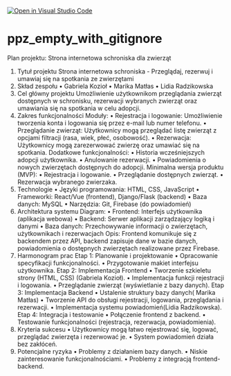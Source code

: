 [![Open in Visual Studio Code](https://classroom.github.com/assets/open-in-vscode-2e0aaae1b6195c2367325f4f02e2d04e9abb55f0b24a779b69b11b9e10269abc.svg)](https://classroom.github.com/online_ide?assignment_repo_id=16107733&assignment_repo_type=AssignmentRepo)
# ppz_empty_with_gitignore

Plan projektu: Strona internetowa schroniska dla zwierząt
1. Tytuł projektu
Strona internetowa schroniska - Przeglądaj, rezerwuj i umawiaj się na spotkania ze zwierzętami
3. Skład zespołu
•	Gabriela Kozioł 
•	Marika Matłas 
•	Lidia Radzikowska 
4. Cel główny projektu
Umożliwienie użytkownikom przeglądania zwierząt dostępnych w schronisku, rezerwacji wybranych zwierząt oraz umawiania się na spotkania w celu adopcji.
5. Zakres funkcjonalności
Moduły:
•	Rejestracja i logowanie: Umożliwienie tworzenia konta i logowania się przez e-mail lub numer telefonu.
•	Przeglądanie zwierząt: Użytkownicy mogą przeglądać listę zwierząt z opcjami filtracji (rasa, wiek, płeć, osobowość).
•	Rezerwacja: Użytkownicy mogą zarezerwować zwierzę oraz umawiać się na spotkania.
Dodatkowe funkcjonalności:
•	Historia wcześniejszych adopcji użytkownika.
•	Anulowanie rezerwacji.
•	Powiadomienia o nowych zwierzętach dostępnych do adopcji.
Minimalna wersja produktu (MVP):
•	Rejestracja i logowanie.
•	Przeglądanie dostępnych zwierząt.
•	Rezerwacja wybranego zwierzaka.
6. Technologie
•	Języki programowania: HTML, CSS, JavaScript 
•	Frameworki: React/Vue (frontend), Django/Flask (backend)
•	Baza danych: MySQL
•	Narzędzia: Git, Firebase (do powiadomień)
7. Architektura systemu
Diagram:
•	Frontend: Interfejs użytkownika (aplikacja webowa)
•	Backend: Serwer aplikacji zarządzający logiką i danymi
•	Baza danych: Przechowywanie informacji o zwierzętach, użytkownikach i rezerwacjach
Opis: Frontend komunikuje się z backendem przez API, backend zapisuje dane w bazie danych, powiadomienia o dostępnych zwierzętach realizowane przez Firebase.
8. Harmonogram prac
Etap 1: Planowanie i projektowanie 
•	Opracowanie specyfikacji funkcjonalności.
•	Przygotowanie makiet interfejsu użytkownika.
Etap 2: Implementacja Frontend 
•	Tworzenie szkieletu strony (HTML, CSS) (Gabriela Kozioł).
•	Implementacja funkcji rejestracji i logowania.
•	Przeglądanie zwierząt (wyświetlanie z bazy danych).
Etap 3: Implementacja Backend 
•	 Ustalenie struktury bazy danych( Marika Matłas)
•	Tworzenie API do obsługi rejestracji, logowania, przeglądania i rezerwacji.
•	Implementacja systemu powiadomień(Lidia Radzikowska).
Etap 4: Integracja i testowanie 
•	Połączenie frontend z backend.
•	Testowanie funkcjonalności (rejestracja, rezerwacja, powiadomienia).
9. Kryteria sukcesu
•	Użytkownicy mogą łatwo rejestrować się, logować, przeglądać zwierzęta i rezerwować je.
•	System powiadomień działa bez zakłóceń.
10. Potencjalne ryzyka
•	Problemy z działaniem bazy danych.
•	Niskie zainteresowanie funkcjonalnościami.
•	Problemy z integracją frontend-backend.